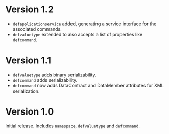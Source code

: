 # Version 1.2
* `defapplicationservice` added, generating a service interface for the associated commands.
* `defvaluetype` extended to also accepts a list of properties like `defcommand`.

# Version 1.1
* `defvaluetype` adds binary serializability.
* `defcommand` adds serializability.
* `defcommand` now adds DataContract and DataMember attributes for XML serialization.


# Version 1.0
Initial release.
Includes `namespace`, `defvaluetype` and `defcommand`.
